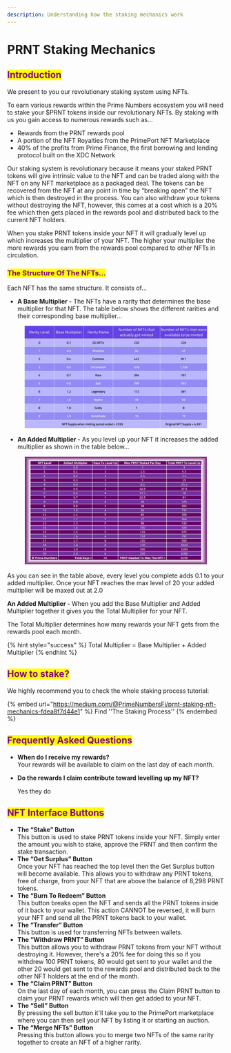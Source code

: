 ```yaml
---
description: Understanding how the staking mechanics work
---
```


# PRNT Staking Mechanics

## <mark style="color:purple;">Introduction</mark> <a href="#id-5932" id="id-5932"></a>

We present to you our revolutionary staking system using NFTs.

To earn various rewards within the Prime Numbers ecosystem you will need to stake your $PRNT tokens inside our revolutionary NFTs. By staking with us you gain access to numerous rewards such as...

* Rewards from the PRNT rewards pool
* A portion of the NFT Royalties from the PrimePort NFT Marketplace
* 40% of the profits from Prime Finance, the first borrowing and lending protocol built on the XDC Network

Our staking system is revolutionary because it means your staked PRNT tokens will give intrinsic value to the NFT and can be traded along with the NFT on any NFT marketplace as a packaged deal. The tokens can be recovered from the NFT at any point in time by “breaking open” the NFT which is then destroyed in the process. You can also withdraw your tokens without destroying the NFT, however, this comes at a cost which is a 20% fee which then gets placed in the rewards pool and distributed back to the current NFT holders.

When you stake PRNT tokens inside your NFT it will gradually level up which increases the multiplier of your NFT. The higher your multiplier the more rewards you earn from the rewards pool compared to other NFTs in circulation.

### <mark style="color:purple;">The Structure Of The NFTs…</mark> <a href="#d7e3" id="d7e3"></a>

Each NFT has the same structure. It consists of…

* **A Base Multiplier -** The NFTs have a rarity that determines the base multiplier for that NFT. The table below shows the different rarities and their corresponding base multiplier…

<figure><img src="../../../.gitbook/assets/5 (1).jpg" alt=""><figcaption></figcaption></figure>

* **An Added Multiplier -** As you level up your NFT it increases the added multiplier as shown in the table below…

<figure><img src="../../../.gitbook/assets/image (11).png" alt=""><figcaption></figcaption></figure>

As you can see in the table above, every level you complete adds 0.1 to your added multiplier. Once your NFT reaches the max level of 20 your added multiplier will be maxed out at 2.0

**An Added Multiplier -** When you add the Base Multiplier and Added Multiplier together it gives you the Total Multiplier for your NFT.&#x20;

The Total Multiplier determines how many rewards your NFT gets from the rewards pool each month.

{% hint style="success" %}
Total Multiplier = Base Multiplier + Added Multiplier
{% endhint %}

## <mark style="color:purple;">How to stake?</mark> <a href="#id-21ca" id="id-21ca"></a>

We highly recommend you to check the whole staking process tutorial:

{% embed url="https://medium.com/@PrimeNumbersFi/prnt-staking-nft-mechanics-fdea8f7d44e1" %}
Find ''The Staking Process''
{% endembed %}

## <mark style="color:purple;">Frequently Asked Questions</mark> <a href="#a7be" id="a7be"></a>

* **When do I receive my rewards?**\
  Your rewards will be available to claim on the last day of each month.
*   **Do the rewards I claim contribute toward levelling up my NFT?**

    Yes they do

## <mark style="color:purple;">NFT Interface Buttons</mark> <a href="#id-9afb" id="id-9afb"></a>

* **The “Stake” Button**\
  This button is used to stake PRNT tokens inside your NFT. Simply enter the amount you wish to stake, approve the PRNT and then confirm the stake transaction.
* **The “Get Surplus” Button**\
  Once your NFT has reached the top level then the Get Surplus button will become available. This allows you to withdraw any PRNT tokens, free of charge, from your NFT that are above the balance of 8,298 PRNT tokens.
* **The “Burn To Redeem” Button**\
  This button breaks open the NFT and sends all the PRNT tokens inside of it back to your wallet. This action CANNOT be reversed, it will burn your NFT and send all the PRNT tokens back to your wallet.
* **The “Transfer” Button**\
  This button is used for transferring NFTs between wallets.
* **The “Withdraw PRNT” Button**\
  This button allows you to withdraw PRNT tokens from your NFT without destroying it. However, there's a 20% fee for doing this so if you withdrew 100 PRNT tokens, 80 would get sent to your wallet and the other 20 would get sent to the rewards pool and distributed back to the other NFT holders at the end of the month.
* **The “Claim PRNT” Button**\
  On the last day of each month, you can press the Claim PRNT button to claim your PRNT rewards which will then get added to your NFT.
* **The “Sell” Button**\
  By pressing the sell button it'll take you to the PrimePort marketplace where you can then sell your NFT by listing it or starting an auction.
* **The “Merge NFTs” Button**\
  Pressing this button allows you to merge two NFTs of the same rarity together to create an NFT of a higher rarity.

